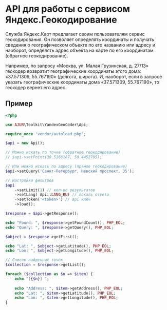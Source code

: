 API для работы с сервисом Яндекс.Геокодирование
===============================================

Служба Яндекс.Карт предлагает своим пользователям сервис геокодирования. Он позволяет определять координаты и получать
сведения о географическом объекте по его названию или адресу и наоборот, определять адрес объекта на карте по его
координатам (обратное геокодирование).

Например, по запросу «Москва, ул. Малая Грузинская, д. 27/13» геокодер возвратит географические координаты этого
дома: «37.571309, 55.767190» (долгота, широта). И, наоборот, если в запросе указать географические координаты
дома «37.571309, 55.767190», то геокодер вернет его адрес.

Пример
------

```php
<?php

use AJUR\Toolkit\YandexGeoCoder\Api;

require_once 'vendor/autoload.php';

$api = new Api();

// Можно искать по точке (обратное геокодирование)
// $api->setPoint(30.5166187, 50.4452705);

// Или можно искать по адресу (прямое геокодирование)
$api->setQuery('Санкт-Петербург, Невский проспект, 35');

// Настройка фильтров
$api
    ->setLimit(1) // кол-во результатов
    ->setLang( Api::LANG_RU) // локаль ответа
    ->setToken('<token>') // api ключ
    ->load();

$response = $api->getResponse();

echo "Found: ", $response->getFoundCount(), PHP_EOL;
echo "Query: ", $response->getQuery(), PHP_EOL;

$object = $response->getFirst();

echo "Lat: ", $object->getLatitude(), PHP_EOL;
echo "Lon: ", $object->getLongitude(), PHP_EOL;

// Список найденных точек
$collection = $response->getList();

foreach ($collection as $n => $item) {
    echo "[{$n}] ";
    
    echo "Address: ", $item->getAddress(), PHP_EOL;
    echo "Lat: ", $item->getLatitude(), PHP_EOL;
    echo "Lon: ", $item->getLongitude(), PHP_EOL;
}

```